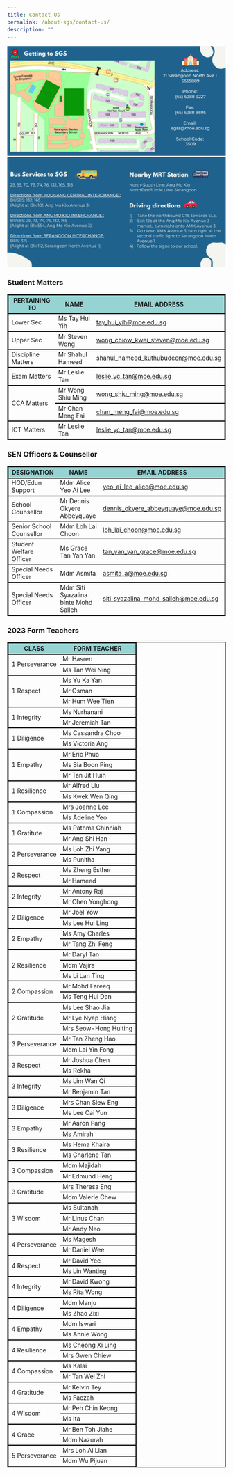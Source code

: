 ```yaml
---
title: Contact Us
permalink: /about-sgs/contact-us/
description: ""
---
```

![](/images/Map3.jpg)
![](/images/Map4.jpg)

### Student Matters
<style>
table {
  border: 1px solid black;
  border-collapse: collapse;
}
	th {
  background-color: #96D4D4;
	}
	tr  {
	border: 2px solid black;
  border-collapse: collapse;
	}
</style>

<table>
<thead>
  <tr>
    <th>PERTAINING TO</th>
    <th>NAME</th>
    <th>EMAIL ADDRESS</th>
  </tr>
</thead>
<tbody>
  <tr>
	
  </tr>
  <tr>
    <td>Lower Sec</td>
    <td>Ms Tay Hui Yih</td>
    <td><a href="mailto:tay_hui_yih@moe.edu.sg">tay_hui_yih@moe.edu.sg</a></td>
  </tr>
  <tr>
    <td>Upper Sec</td>
    <td>Mr Steven Wong </td>
    <td><a href="mailto:wong_chiow_kwei_steven@moe.edu.sg">wong_chiow_kwei_steven@moe.edu.sg</a></td>
  </tr>
  <tr>
    <td>Discipline Matters</td>
    <td>Mr Shahul Hameed</td>
    <td><a href="mailto:shahul_hameed_kuthubudeen@moe.edu.sg">shahul_hameed_kuthubudeen@moe.edu.sg</a></td>
  </tr>
  <tr>
    <td>Exam Matters</td>
    <td>Mr Leslie Tan</td>
    <td><a href="mailto:Leslie_yc_tan@moe.edu.sg">leslie_yc_tan@moe.edu.sg</a></td>
  </tr>
  <tr>
    <td rowspan="2">CCA Matters</td>
    <td>Mr Wong Shiu Ming</td>
    <td><a href="mailto:wong_shiu_ming@moe.edu.sg">wong_shiu_ming@moe.edu.sg</a></td>
  </tr>
  <tr>
    <td>Mr Chan Meng Fai</td>
    <td><a href="mailto:chan_meng_fai@moe.edu.sg">chan_meng_fai@moe.edu.sg</a></td>
  </tr>
  <tr>
    <td>ICT Matters</td>
    <td>Mr Leslie Tan</td>
    <td><a href="mailto:Leslie_yc_tan@moe.edu.sg">leslie_yc_tan@moe.edu.sg</a></td>
  </tr>
</tbody>
</table>

### SEN Officers &amp; Counsellor
<table>
<thead>
  <tr>
		 <th>DESIGNATION</th>
    <th>NAME</th>
    <th>EMAIL ADDRESS</th>
  </tr>
</thead>
<tbody>
<tr>
	</tr>
  <tr>
		 <td>HOD/Edun Support</td>
    <td>Mdm Alice Yeo Ai Lee </td>
    <td><a href="mailto:yeo_ai_lee_alice@moe.edu.sg">yeo_ai_lee_alice@moe.edu.sg</a></td>
  </tr>
	<tr>
		<td>School Counsellor</td>
    <td>Mr Dennis Okyere Abbeyquaye</td>
    <td><a href="mailto:dennis_okyere_abbeyquaye@moe.edu.sg">dennis_okyere_abbeyquaye@moe.edu.sg</a></td>
  </tr>
	<tr>
			<td>Senior School Counsellor</td>
    <td>Mdm Loh Lai Choon</td>
    <td><a href="mailto:loh_lai_choon@moe.edu.sg">loh_lai_choon@moe.edu.sg</a></td>
  </tr>
		<tr>
			<td>Student Welfare Officer</td>
    <td>Ms Grace Tan Yan Yan</td>
    <td><a href="mailto:tan_yan_yan_grace@moe.edu.sg">tan_yan_yan_grace@moe.edu.sg</a></td>
  </tr>
	<tr>
		<td>Special Needs Officer</td>
    <td>Mdm Asmita</td>
    <td><a href="mailto:asmita_a@moe.edu.sg">asmita_a@moe.edu.sg</a></td>
  </tr>
	<tr>
		<td>Special Needs Officer</td>
    <td>Mdm Siti Syazalina binte Mohd Salleh</td>
    <td><a href="mailto:siti_syazalina_mohd_salleh@moe.edu.sg">siti_syazalina_mohd_salleh@moe.edu.sg</a></td>
  </tr>
</tbody>
</table>

### 2023 Form Teachers
<table>
<thead>
  <tr>
    <th>CLASS</th>
    <th>FORM TEACHER</th>
  </tr>
</thead>
<tbody>
	<tr></tr>
	<tr>
		</tr><tr>
 <td rowspan="2">1 Perseverance </td>
<td>Mr Hasren </td>
</tr>
<tr>
<td>Ms Tan Wei Ning </td>
</tr>
<tr>
 <td rowspan="3">1 Respect </td>
<td>Ms Yu Ka Yan </td>
</tr>
<tr>
<td>Mr Osman </td>
</tr>
	<tr><td>Mr Hum Wee Tien </td>
</tr>
<tr>
 <td rowspan="2">1 Integrity </td>
<td>Ms Nurhanani </td>
</tr>
<tr>
<td>Mr Jeremiah Tan </td>
</tr>
<tr>
 <td rowspan="2">1 Diligence </td>
<td>Ms Cassandra Choo </td>
</tr>
<tr>
<td>Ms Victoria Ang </td>
</tr><tr>
 <td rowspan="3">1  Empathy</td>
<td>Mr Eric Phua </td>
</tr>
<tr>
<td>Ms Sia Boon Ping </td>
</tr>
<tr>
<td>Mr Tan Jit Huih </td>
</tr>
<tr>
 <td rowspan="2">1 Resilience </td>
<td>Mr Alfred Liu </td>
</tr><tr>
<td>Ms Kwek Wen Qing </td>
</tr>
<tr>
 <td rowspan="2">1 Compassion </td>
<td>Mrs Joanne Lee </td>
</tr>
<tr>
<td>Ms Adeline Yeo </td>
</tr>
<tr>
 <td rowspan="2">1 Gratitute </td>
<td>Ms Pathma Chinniah </td>
</tr>
<tr>
<td>Mr Ang Shi Han </td>
</tr>
<tr>
 <td rowspan="2">2 Perseverance </td>
<td>Ms Loh Zhi Yang </td>
</tr>
<tr>
<td>Ms Punitha </td>
</tr>
<tr>
 <td rowspan="2">2 Respect </td>
<td>Ms Zheng Esther </td>
</tr>
<tr>
<td>Mr Hameed </td>
</tr>
<tr>
 <td rowspan="2">2 Integrity </td>
<td>Mr Antony Raj </td>
</tr>
<tr>
<td>Mr Chen Yonghong </td>
</tr>
<tr>
 <td rowspan="2">2 Diligence </td>
<td>Mr Joel Yow </td>
</tr>
<tr>
<td>Ms Lee Hui Ling </td>
</tr>
<tr>
 <td rowspan="2">2 Empathy </td>
<td>Ms Amy Charles </td>
</tr>
<tr>
<td>Mr Tang Zhi Feng </td>
</tr>
<tr>
 <td rowspan="3">2 Resilience </td>
<td>Mr Daryl Tan </td>
</tr>
<tr>
<td>Mdm Vajira </td>
</tr>
<tr>
<td>Ms Li Lan Ting </td>
</tr>
<tr>
 <td rowspan="2">2 Compassion </td>
<td>Mr Mohd Fareeq </td>
</tr>
<tr>
<td>Ms Teng Hui Dan </td>
</tr>
<tr>
 <td rowspan="3">2 Gratitude </td>
<td>Ms Lee Shao Jia </td>
</tr>
<tr>
<td>Mr Lye Nyap Hiang </td>
</tr>
	<tr>
<td>Mrs Seow-Hong Huiting </td>
</tr>
<tr>
 <td rowspan="2">3 Perseverance </td>
<td>Mr Tan Zheng Hao </td>
</tr>
<tr>
<td>Mdm Lai Yin Fong </td>
</tr>
<tr>
 <td rowspan="2">3 Respect </td>
<td>Mr Joshua Chen </td>
</tr>
<tr>
<td>Ms Rekha </td>
</tr>
<tr>
 <td rowspan="2">3 Integrity </td>
<td>Ms Lim Wan Qi </td>
</tr>
<tr>
<td>Mr Benjamin Tan </td>
</tr>
<tr>
 <td rowspan="2">3 Diligence </td>
<td>Mrs Chan Siew Eng </td>
</tr>
<tr>
<td>Ms Lee Cai Yun </td>
</tr>
<tr>
 <td rowspan="2">3 Empathy </td>
<td>Mr Aaron Pang </td>
</tr>
<tr>
<td>Ms Amirah </td>
</tr>
<tr>
 <td rowspan="2">3 Resilience </td>
<td>Ms Hema Khaira </td>
</tr>
<tr>
<td>Ms Charlene Tan </td>
</tr>
<tr>
 <td rowspan="2">3 Compassion </td>
<td>Mdm Majidah </td>
</tr>
<tr>
<td>Mr Edmund Heng </td>
</tr>
<tr>
 <td rowspan="2">3 Gratitude </td>
<td>Mrs Theresa Eng </td>
</tr>
<tr>
<td>Mdm Valerie Chew </td>
</tr>
<tr>
 <td rowspan="3">3 Wisdom </td>
<td>Ms Sultanah </td>
</tr>
<tr>
<td>Mr Linus Chan </td>
</tr>
	<tr>
<td>Mr Andy Neo </td>
</tr>
<tr>
 <td rowspan="2">4 Perseverance </td>
<td>Ms Magesh </td>
</tr>
<tr>
<td>Mr Daniel Wee </td>
</tr>
<tr>
 <td rowspan="2">4 Respect </td>
<td>Mr David Yee </td>
</tr>
<tr>
<td>Ms Lin Wanting </td>
</tr>
<tr>
 <td rowspan="2">4 Integrity </td>
<td>Mr David Kwong </td>
</tr>
<tr>
<td>Ms Rita Wong </td>
</tr>
<tr>
 <td rowspan="2">4 Diligence </td>
<td>Mdm Manju </td>
</tr>
<tr>
<td>Ms Zhao Zixi </td>
</tr>
<tr>
 <td rowspan="2">4 Empathy </td>
<td>Mdm Iswari </td>
</tr>
<tr>
<td>Ms Annie Wong </td>
</tr>
<tr>
 <td rowspan="2">4 Resilience </td>
<td>Ms Cheong Xi Ling </td>
</tr>
<tr>
<td>Mrs Gwen Chiew </td>
</tr>
<tr>
 <td rowspan="2">4 Compassion </td>
<td>Ms Kalai </td>
</tr>
<tr>
<td>Mr Tan Wei Zhi </td>
</tr>
<tr>
 <td rowspan="2">4 Gratitude </td>
<td>Mr Kelvin Tey </td>
</tr>
<tr>
<td>Ms Faezah </td>
</tr>
<tr>
 <td rowspan="2">4 Wisdom </td>
<td>Mr Peh Chin Keong </td>
</tr>
<tr>
<td>Ms Ita </td>
</tr>
<tr>
 <td rowspan="2">4 Grace </td>
<td>Mr Ben Toh Jiahe </td>
</tr>
<tr>
<td>Mdm Nazurah </td>
</tr>
<tr>
 <td rowspan="2">5 Perseverance </td>
<td>Mrs Loh Ai Lian </td>
</tr>
<tr>
<td>Mdm Wu Pijuan </td>
	</tr></tbody></table>